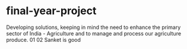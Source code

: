 # final-year-project
Developing solutions, keeping in mind the need to enhance the primary sector of India - Agriculture and to manage and process our agriculture produce.
01
02
Sanket is good 